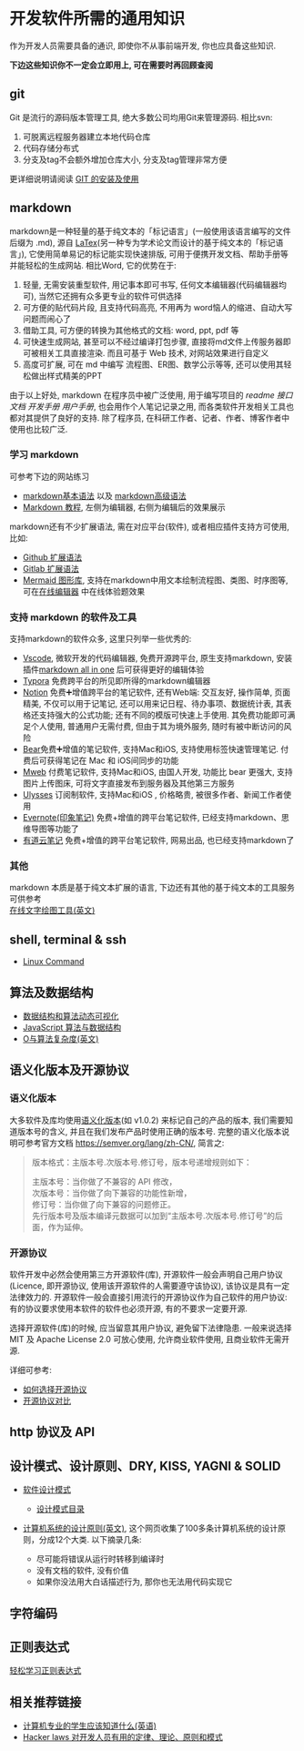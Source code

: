 # 开发软件所需的通用知识

作为开发人员需要具备的通识, 即使你不从事前端开发, 你也应具备这些知识. 

**下边这些知识你不一定会立即用上, 可在需要时再回顾查阅**

## git 
Git 是流行的源码版本管理工具, 绝大多数公司均用Git来管理源码. 相比svn:
1. 可脱离远程服务器建立本地代码仓库
2. 代码存储分布式
3. 分支及tag不会额外增加仓库大小, 分支及tag管理非常方便

更详细说明请阅读 [GIT 的安装及使用](./basic/git)


## markdown
markdown是一种轻量的基于纯文本的「标记语言」(一般使用该语言编写的文件后缀为 .md), 源自 [LaTex](https://www.latex-project.org/)(另一种专为学术论文而设计的基于纯文本的「标记语言」), 它使用简单易记的标记能实现快速排版, 可用于便携开发文档、帮助手册等并能轻松的生成网站. 相比Word, 它的优势在于:
1. 轻量, 无需安装重型软件, 用记事本即可书写, 任何文本编辑器(代码编辑器均可), 当然它还拥有众多更专业的软件可供选择
2. 可方便的贴代码片段, 且支持代码高亮, 不用再为 word恼人的缩进、自动大写问题而闹心了
3. 借助工具, 可方便的转换为其他格式的文档: word, ppt, pdf 等
4. 可快速生成网站, 甚至可以不经过编译打包步骤, 直接将md文件上传服务器即可被相关工具直接渲染. 而且可基于 Web 技术, 对网站效果进行自定义
5. 高度可扩展, 可在 md 中编写 流程图、ER图、数学公示等等, 还可以使用其轻松做出样式精美的PPT

由于以上好处, markdown 在程序员中被广泛使用, 用于编写项目的 *readme* *接口文档* *开发手册* *用户手册*, 也会用作个人笔记记录之用, 而各类软件开发相关工具也都对其提供了良好的支持. 除了程序员, 在科研工作者、记者、作者、博客作者中使用也比较广泛.

### 学习 markdown
可参考下边的网站练习
* [markdown基本语法](https://wizardforcel.gitbooks.io/markdown-simple-world/2.html) 以及 [markdown高级语法](https://wizardforcel.gitbooks.io/markdown-simple-world/3.html)
* [Markdown 教程](https://www.zybuluo.com/mdeditor), 左侧为编辑器, 右侧为编辑后的效果展示

markdown还有不少扩展语法, 需在对应平台(软件), 或者相应插件支持方可使用, 比如:
* [Github 扩展语法](https://guides.github.com/features/mastering-markdown/#GitHub-flavored-markdown)
* [Gitlab 扩展语法](https://gitlab.com/help/user/markdown#gitlab-flavored-markdown-gfm)
* [Mermaid 图形库](https://mermaid-js.github.io/mermaid/#/flowchart), 支持在markdown中用文本绘制流程图、类图、时序图等, 可在[在线编辑器](https://mermaid-js.github.io/mermaid-live-editor/) 中在线体验题效果

### 支持 markdown 的软件及工具
支持markdown的软件众多, 这里只列举一些优秀的:
* [Vscode](https://code.visualstudio.com/), 微软开发的代码编辑器, 免费开源跨平台, 原生支持markdown, 安装插件[markdown all in one](https://marketplace.visualstudio.com/items?itemName=yzhang.markdown-all-in-one) 后可获得更好的编辑体验
* [Typora](https://typora.io/) 免费跨平台的所见即所得的markdown编辑器
* [Notion](https://www.notion.so/) 免费➕增值跨平台的笔记软件, 还有Web端: 交互友好, 操作简单, 页面精美, 不仅可以用于记笔记, 还可以用来记日程、待办事项、数据统计表, 其表格还支持强大的公式功能; 还有不同的模版可快速上手使用. 其免费功能即可满足个人使用, 普通用户无需付费, 但由于其为境外服务, 随时有被中断访问的风险
* [Bear](https://bear.app/)免费➕增值的笔记软件, 支持Mac和iOS, 支持使用标签快速管理笔记. 付费后可获得笔记在 Mac 和 iOS间同步的功能
* [Mweb](https://zh.mweb.im/) 付费笔记软件, 支持Mac和iOS, 由国人开发, 功能比 bear 更强大, 支持图片上传图床, 可将文字直接发布到服务器及其他第三方服务
* [Ulysses](https://ulysses.app/) 订阅制软件, 支持Mac和iOS , 价格略贵, 被很多作者、新闻工作者使用
* [Evernote(印象笔记)](https://evernote.com/) 免费+增值的跨平台笔记软件, 已经支持markdown、思维导图等功能了
* [有道云笔记](https://note.youdao.com/) 免费+增值的跨平台笔记软件, 网易出品, 也已经支持markdown了

### 其他
markdown 本质是基于纯文本扩展的语言, 下边还有其他的基于纯文本的工具服务可供参考  
[在线文字绘图工具(英文)](https://smusamashah.github.io/text-to-diagram)

## shell, terminal & ssh


- [Linux Command](https://github.com/jaywcjlove/linux-command)

## 算法及数据结构

- [数据结构和算法动态可视化](https://visualgo.net/zh)
- [JavaScript 算法与数据结构](https://github.com/trekhleb/javascript-algorithms/blob/master/README.zh-CN.md)
- [O与算法复杂度(英文)](https://algodaily.com/lessons/understanding-big-o-and-algorithmic-complexity)

## 语义化版本及开源协议
### 语义化版本
大多软件及库均使用[语义化版本](https://semver.org/lang/zh-CN/)(如 v1.0.2) 来标记自己的产品的版本, 我们需要知道版本号的含义, 并且在我们发布产品时使用正确的版本号. 完整的语义化版本说明可参考官方文档 <https://semver.org/lang/zh-CN/>, 简言之:
> 版本格式：主版本号.次版本号.修订号，版本号递增规则如下：
> 
> 主版本号：当你做了不兼容的 API 修改，  
> 次版本号：当你做了向下兼容的功能性新增，  
> 修订号：当你做了向下兼容的问题修正。  
> 先行版本号及版本编译元数据可以加到“主版本号.次版本号.修订号”的后面，作为延伸。

### 开源协议
软件开发中必然会使用第三方开源软件(库), 开源软件一般会声明自己用户协议(Licence, 即开源协议, 使用该开源软件的人需要遵守该协议), 该协议是具有一定法律效力的. 开源软件一般会直接引用流行的开源协议作为自己软件的用户协议: 有的协议要求使用本软件的软件也必须开源, 有的不要求一定要开源.

选择开源软件(库)的时候, 应当留意其用户协议, 避免留下法律隐患. 一般来说选择 MIT 及 Apache License 2.0 可放心使用, 允许商业软件使用, 且商业软件无需开源.

详细可参考: 
* [如何选择开源协议](https://www.ruanyifeng.com/blog/2011/05/how_to_choose_free_software_licenses.html)
* [开源协议对比](http://choosealicense.online/licenses/)



## http 协议及 API

## 设计模式、设计原则、DRY, KISS, YAGNI & SOLID

* [软件设计模式](https://refactoringguru.cn/design-patterns)
  * [设计模式目录](https://refactoringguru.cn/design-patterns/catalog)

* [计算机系统的设计原则(英文)](https://embeddedartistry.com/blog/2018/04/26/embedded-rules-of-thumb/), 这个网页收集了100多条计算机系统的设计原则，分成12个大类. 以下摘录几条:
  * 尽可能将错误从运行时转移到编译时
  * 没有文档的软件, 没有价值
  * 如果你没法用大白话描述行为, 那你也无法用代码实现它

## 字符编码

## 正则表达式
[轻松学习正则表达式](https://github.com/ziishaned/learn-regex/blob/master/translations/README-cn.md)

## 相关推荐链接

- [计算机专业的学生应该知道什么(英语)](http://matt.might.net/articles/what-cs-majors-should-know/)
- [Hacker laws 对开发人员有用的定律、理论、原则和模式](https://github.com/nusr/hacker-laws-zh)
